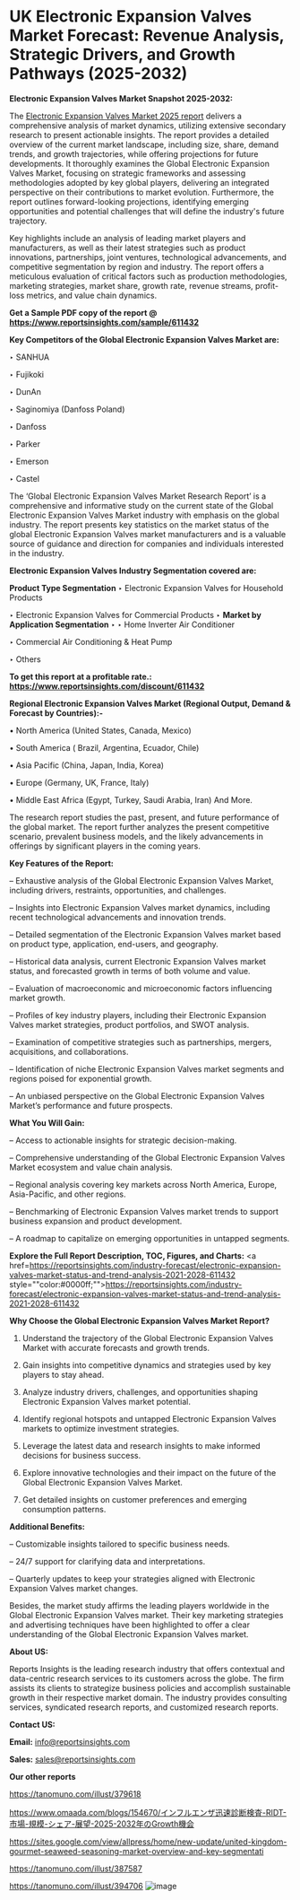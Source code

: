 # UK Electronic Expansion Valves Market Forecast: Revenue Analysis, Strategic Drivers, and Growth Pathways (2025-2032)

<strong>Electronic Expansion Valves Market Snapshot 2025-2032:</strong>

The <a href=https://www.reportsinsights.com/sample/611432>Electronic Expansion Valves Market 2025 report</a> delivers a comprehensive analysis of market dynamics, utilizing extensive secondary research to present actionable insights. The report provides a detailed overview of the current market landscape, including size, share, demand trends, and growth trajectories, while offering projections for future developments. It thoroughly examines the Global Electronic Expansion Valves Market, focusing on strategic frameworks and assessing methodologies adopted by key global players, delivering an integrated perspective on their contributions to market evolution. Furthermore, the report outlines forward-looking projections, identifying emerging opportunities and potential challenges that will define the industry's future trajectory.

Key highlights include an analysis of leading market players and manufacturers, as well as their latest strategies such as product innovations, partnerships, joint ventures, technological advancements, and competitive segmentation by region and industry. The report offers a meticulous evaluation of critical factors such as production methodologies, marketing strategies, market share, growth rate, revenue streams, profit-loss metrics, and value chain dynamics.

<strong>Get a Sample PDF copy of the report @ <a href=https://www.reportsinsights.com/sample/611432 style=color:#0000ff;>https://www.reportsinsights.com/sample/611432</a></strong>

<strong>Key Competitors of the Global Electronic Expansion Valves Market are:</strong>

‣ SANHUA

‣ Fujikoki

‣ DunAn

‣ Saginomiya (Danfoss Poland)

‣ Danfoss

‣ Parker

‣ Emerson

‣ Castel

The ‘Global Electronic Expansion Valves Market Research Report’ is a comprehensive and informative study on the current state of the Global Electronic Expansion Valves Market industry with emphasis on the global industry. The report presents key statistics on the market status of the global Electronic Expansion Valves market manufacturers and is a valuable source of guidance and direction for companies and individuals interested in the industry.

<strong>Electronic Expansion Valves Industry Segmentation covered are:</strong>

<strong>Product Type Segmentation</strong>
‣
Electronic Expansion Valves for Household Products

‣ Electronic Expansion Valves for Commercial Products
‣ 
<strong>Market by Application Segmentation</strong>
‣
‣  Home Inverter Air Conditioner

‣ Commercial Air Conditioning & Heat Pump

‣ Others

<strong>To get this report at a profitable rate.: <a href=https://www.reportsinsights.com/discount/611432 style=color:#0000ff;>https://www.reportsinsights.com/discount/611432</a></strong>

<strong>Regional Electronic Expansion Valves Market (Regional Output, Demand &amp; Forecast by Countries):-</strong>

• North America (United States, Canada, Mexico)

• South America ( Brazil, Argentina, Ecuador, Chile)

• Asia Pacific (China, Japan, India, Korea)

• Europe (Germany, UK, France, Italy)

• Middle East Africa (Egypt, Turkey, Saudi Arabia, Iran) And More.

The research report studies the past, present, and future performance of the global market. The report further analyzes the present competitive scenario, prevalent business models, and the likely advancements in offerings by significant players in the coming years.

<strong>Key Features of the Report:</strong>

– Exhaustive analysis of the Global Electronic Expansion Valves Market, including drivers, restraints, opportunities, and challenges.

– Insights into Electronic Expansion Valves market dynamics, including recent technological advancements and innovation trends.

– Detailed segmentation of the Electronic Expansion Valves market based on product type, application, end-users, and geography.

– Historical data analysis, current Electronic Expansion Valves market status, and forecasted growth in terms of both volume and value.

– Evaluation of macroeconomic and microeconomic factors influencing market growth.

– Profiles of key industry players, including their Electronic Expansion Valves market strategies, product portfolios, and SWOT analysis.

– Examination of competitive strategies such as partnerships, mergers, acquisitions, and collaborations.

– Identification of niche Electronic Expansion Valves market segments and regions poised for exponential growth.

– An unbiased perspective on the Global Electronic Expansion Valves Market’s performance and future prospects.

<strong>What You Will Gain:</strong>

– Access to actionable insights for strategic decision-making.

– Comprehensive understanding of the Global Electronic Expansion Valves Market ecosystem and value chain analysis.

– Regional analysis covering key markets across North America, Europe, Asia-Pacific, and other regions.

– Benchmarking of Electronic Expansion Valves market trends to support business expansion and product development.

– A roadmap to capitalize on emerging opportunities in untapped segments.

<strong>Explore the Full Report Description, TOC, Figures, and Charts:</strong>
<a href=https://reportsinsights.com/industry-forecast/electronic-expansion-valves-market-status-and-trend-analysis-2021-2028-611432 style=""color:#0000ff;"">https://reportsinsights.com/industry-forecast/electronic-expansion-valves-market-status-and-trend-analysis-2021-2028-611432</a>

<strong>Why Choose the Global Electronic Expansion Valves Market Report?</strong>

1. Understand the trajectory of the Global Electronic Expansion Valves Market with accurate forecasts and growth trends.

2. Gain insights into competitive dynamics and strategies used by key players to stay ahead.

3. Analyze industry drivers, challenges, and opportunities shaping Electronic Expansion Valves market potential.

4. Identify regional hotspots and untapped Electronic Expansion Valves markets to optimize investment strategies.

5. Leverage the latest data and research insights to make informed decisions for business success.

6. Explore innovative technologies and their impact on the future of the Global Electronic Expansion Valves Market.

7. Get detailed insights on customer preferences and emerging consumption patterns.

<strong>Additional Benefits:</strong>

– Customizable insights tailored to specific business needs.

– 24/7 support for clarifying data and interpretations.

– Quarterly updates to keep your strategies aligned with Electronic Expansion Valves market changes.

Besides, the market study affirms the leading players worldwide in the Global Electronic Expansion Valves market. Their key marketing strategies and advertising techniques have been highlighted to offer a clear understanding of the Global Electronic Expansion Valves market.

<strong><strong>About US</strong>:</strong>

Reports Insights is the leading research industry that offers contextual and data-centric research services to its customers across the globe. The firm assists its clients to strategize business policies and accomplish sustainable growth in their respective market domain. The industry provides consulting services, syndicated research reports, and customized research reports.

<strong>Contact US:</strong>

<p class=><b>Email:</b> <a href=mailto:info@reportsinsights.com>info@reportsinsights.com</a></p>
<p class=><b>Sales:</b> <a href=mailto:sales@reportsinsights.com>sales@reportsinsights.com</a></p>

<strong>Our other reports</strong>

<a href=https://tanomuno.com/illust/379618>https://tanomuno.com/illust/379618</a>

<a href=https://www.omaada.com/blogs/154670/インフルエンザ迅速診断検査-RIDT-市場-規模-シェア-展望-2025-2032年のGrowth機会>https://www.omaada.com/blogs/154670/インフルエンザ迅速診断検査-RIDT-市場-規模-シェア-展望-2025-2032年のGrowth機会</a>

<a href=https://sites.google.com/view/allpress/home/new-update/united-kingdom-gourmet-seaweed-seasoning-market-overview-and-key-segmentati>https://sites.google.com/view/allpress/home/new-update/united-kingdom-gourmet-seaweed-seasoning-market-overview-and-key-segmentati</a>

<a href=https://tanomuno.com/illust/387587>https://tanomuno.com/illust/387587</a>

<a href=https://tanomuno.com/illust/394706>https://tanomuno.com/illust/394706</a>
![image](https://github.com/user-attachments/assets/2f36b32c-44b5-4d83-b9c9-b8ffa55ac0f9)

